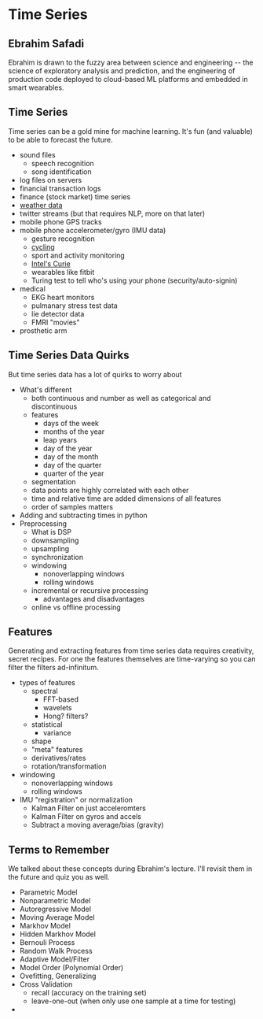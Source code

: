 # Time Series

## Ebrahim Safadi

Ebrahim is drawn to the fuzzy area between science and engineering -- the science of exploratory analysis and prediction, and the engineering of production code deployed to cloud-based ML platforms and embedded in smart wearables.

## Time Series

Time series can be a gold mine for machine learning. It's fun (and valuable) to be able to forecast the future. 

- sound files
  - speech recognition
  - song identification
- log files on servers
- financial transaction logs
- finance (stock market) time series
- [weather data](http://slides.com/hobsonlane/pycon2015-predict-weather-with-pybrain#/)
- twitter streams (but that requires NLP, more on that later)
- mobile phone GPS tracks
- mobile phone accelerometer/gyro (IMU data)
  - gesture recognition
  - [cycling](http://cal.streetsblog.org/2016/02/04/crowdsource-bicycling-app-ride-report-goes-national-today/)
  - sport and activity monitoring
  - [Intel's Curie](http://www.intel.com/content/www/us/en/wearables/wearable-soc.html)
  - wearables like fitbit
  - Turing test to tell who's using your phone (security/auto-signin)
- medical
  - EKG heart monitors
  - pulmanary stress test data
  - lie detector data 
  - FMRI "movies"
- prosthetic arm


## Time Series Data Quirks

But time series data has a lot of quirks to worry about 

- What's different
  - both continuous and number as well as categorical and discontinuous
  - features
    - days of the week
    - months of the year
    - leap years
    - day of the year
    - day of the month
    - day of the quarter
    - quarter of the year
  - segmentation
  - data points are highly correlated with each other
  - time and relative time are added dimensions of all features
  - order of samples matters 
- Adding and subtracting times in python
- Preprocessing
  - What is DSP
  - downsampling
  - upsampling
  - synchronization
  - windowing
    - nonoverlapping windows
    - rolling windows
  - incremental or recursive processing
    - advantages and disadvantages
  - online vs offline processing

## Features

Generating and extracting features from time series data requires creativity, secret recipes. For one the features themselves are time-varying so you can filter the filters ad-infinitum.


- types of features
  - spectral
      - FFT-based
      - wavelets
      - Hong? filters?
  - statistical
    - variance
  - shape
  - "meta" features
  - derivatives/rates
  - rotation/transformation
- windowing
  - nonoverlapping windows
  - rolling windows
- IMU "registration" or normalization
  - Kalman Filter on just acceleromters
  - Kalman Filter on gyros and accels
  - Subtract a moving average/bias (gravity) 

## Terms to Remember

We talked about these concepts during Ebrahim's lecture. I'll revisit them in the future and quiz you as well.

- Parametric Model
- Nonparametric Model
- Autoregressive Model
- Moving Average Model
- Markhov Model
- Hidden Markhov Model
- Bernouli Process
- Random Walk Process
- Adaptive Model/Filter
- Model Order (Polynomial Order)
- Ovefitting, Generalizing
- Cross Validation
  - recall (accuracy on the training set)
  - leave-one-out (when only use one sample at a time for testing)
- 
